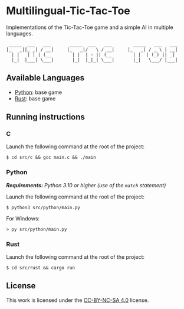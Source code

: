 # Multilingual-Tic-Tac-Toe
Implementations of the Tic-Tac-Toe game and a simple AI in multiple languages.

```
 _____  ___   ___       _____  ___   ___        _____   ___   ___ 
|_   _||_ _| / __|     |_   _|/   \ / __|     |_   _| / _ \ | __|
  | |   | | | (__        | |  | - || (__        | |  | (_) || _| 
  |_|  |___| \___|       |_|  |_|_| \___|       |_|   \___/ |___|
```

## Available Languages
- [Python](src/python): base game
- [Rust](src/rust): base game

## Running instructions
### C
Launch the following command at the root of the project:
```console
$ cd src/c && gcc main.c && ./main
```

### Python
***Requirements:** Python 3.10 or higher (use of the `match` statement)*

Launch the following command at the root of the project:
```console
$ python3 src/python/main.py
```

For Windows:
```console
> py src/python/main.py
```

### Rust
Launch the following command at the root of the project:
```console
$ cd src/rust && cargo run
```

## License
This work is licensed under the [CC-BY-NC-SA 4.0](https://creativecommons.org/licenses/by-nc-sa/4.0/) license.